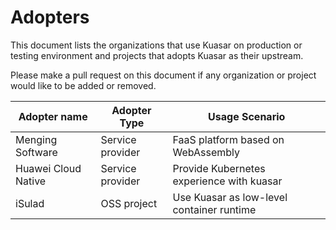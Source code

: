 # Adopters

This document lists the organizations that use Kuasar on production or testing environment and projects that adopts Kuasar as their upstream.

Please make a pull request on this document if any organization or project would like to be added or removed.

| Adopter name        | Adopter Type     | Usage Scenario                            |
|---------------------|------------------|-------------------------------------------|
| Menging Software    | Service provider | FaaS platform based on WebAssembly        |
| Huawei Cloud Native | Service provider | Provide Kubernetes experience with kuasar |
| iSulad              | OSS project      | Use Kuasar as low-level container runtime |